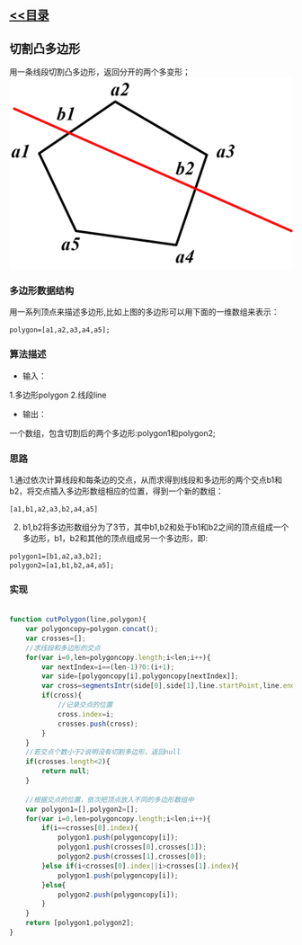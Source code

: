 ﻿## [<<目录](../README.md)
## 切割凸多边形

用一条线段切割凸多边形，返回分开的两个多变形；
![image](../cutConvexPolygon/imgs/1.png)

### 多边形数据结构
用一系列顶点来描述多边形,比如上图的多边形可以用下面的一维数组来表示：
```
polygon=[a1,a2,a3,a4,a5];
```

### 算法描述

* 输入：

1.多边形polygon
2.线段line

* 输出：

一个数组，包含切割后的两个多边形:polygon1和polygon2;

### 思路

1.通过依次计算线段和每条边的交点，从而求得到线段和多边形的两个交点b1和b2，将交点插入多边形数组相应的位置，得到一个新的数组：
```
[a1,b1,a2,a3,b2,a4,a5]
```
2. b1,b2将多边形数组分为了3节，其中b1,b2和处于b1和b2之间的顶点组成一个多边形，b1，b2和其他的顶点组成另一个多边形，即:
```
polygon1=[b1,a2,a3,b2];
polygon2=[a1,b1,b2,a4,a5];
```

### 实现
```javascript

function cutPolygon(line,polygon){
	var polygoncopy=polygon.concat();
	var crosses=[];
	//求线段和多边形的交点
	for(var i=0,len=polygoncopy.length;i<len;i++){
		var nextIndex=i==(len-1)?0:(i+1);
		var side=[polygoncopy[i],polygoncopy[nextIndex]];
		var cross=segmentsIntr(side[0],side[1],line.startPoint,line.endPoint);
		if(cross){
			//记录交点的位置
			cross.index=i;
			crosses.push(cross);
		}
	}
	//若交点个数小于2说明没有切割多边形，返回null
	if(crosses.length<2){
		return null;
	}
	
	//根据交点的位置，依次把顶点放入不同的多边形数组中
	var polygon1=[],polygon2=[];
	for(var i=0,len=polygoncopy.length;i<len;i++){
		if(i==crosses[0].index){
			polygon1.push(polygoncopy[i]);
			polygon1.push(crosses[0],crosses[1]);
			polygon2.push(crosses[1],crosses[0]);
		}else if(i<crosses[0].index||i>crosses[1].index){
			polygon1.push(polygoncopy[i]);
		}else{
			polygon2.push(polygoncopy[i]);
		}
	}
	return [polygon1,polygon2];
}

```

